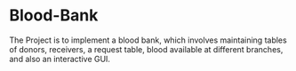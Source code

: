 # Blood-Bank
The Project is to implement a blood bank, which involves maintaining tables of donors, receivers, a request table, blood available at different branches, and also an interactive GUI.
